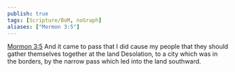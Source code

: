 ```yaml
---
publish: true
tags: [Scripture/BoM, noGraph]
aliases: ["Mormon 3:5"]
---
```

[Mormon 3:5](https://churchofjesuschrist.org/study/scriptures/bofm/morm/3?lang=eng&id=p5#p5) And it came to pass that I did cause my people that they should gather themselves together at the land Desolation, to a city which was in the borders, by the narrow pass which led into the land southward.
